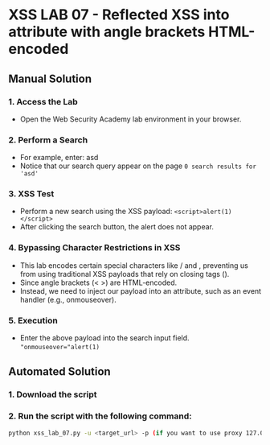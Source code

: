 # XSS LAB 07 - Reflected XSS into attribute with angle brackets HTML-encoded

## Manual Solution

### 1. Access the Lab
- Open the Web Security Academy lab environment in your browser.

### 2. Perform a Search
- For example, enter: asd
- Notice that our search query appear on the page `0 search results for 'asd'`

### 3. XSS Test
- Perform a new search using the XSS payload: `<script>alert(1)</script>`
- After clicking the search button, the alert does not appear.

### 4. Bypassing Character Restrictions in XSS
- This lab encodes certain special characters like / and \, preventing us from using traditional XSS payloads that rely on closing tags (</script>).
- Since angle brackets (< >) are HTML-encoded.
- Instead, we need to inject our payload into an attribute, such as an event handler (e.g., onmouseover).

### 5. Execution
- Enter the above payload into the search input field. `"onmouseover="alert(1)`


## Automated Solution

### 1. Download the script
### 2. Run the script with the following command:
```sh
python xss_lab_07.py -u <target_url> -p (if you want to use proxy 127.0.0.1:8080)
```





